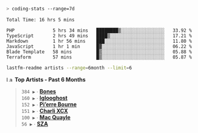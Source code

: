 ```zsh
> coding-stats --range=7d
```

<!--START_SECTION:waka-->

```text
Total Time: 16 hrs 5 mins

PHP              5 hrs 34 mins   ████████▒░░░░░░░░░░░░░░░░   33.92 %
TypeScript       2 hrs 49 mins   ████▒░░░░░░░░░░░░░░░░░░░░   17.21 %
Markdown         1 hr 56 mins    ███░░░░░░░░░░░░░░░░░░░░░░   11.80 %
JavaScript       1 hr 1 min      █▓░░░░░░░░░░░░░░░░░░░░░░░   06.22 %
Blade Template   58 mins         █▒░░░░░░░░░░░░░░░░░░░░░░░   05.88 %
Terraform        57 mins         █▒░░░░░░░░░░░░░░░░░░░░░░░   05.87 %
```

<!--END_SECTION:waka-->

```zsh
lastfm-readme artists --range=6month --limit=6
```

<!--START_LASTFM_ARTISTS:{"period": "6month", "rows": 6}-->
<a href="https://last.fm" target="_blank"><img src="https://user-images.githubusercontent.com/17434202/215290617-e793598d-d7c9-428f-9975-156db1ba89cc.svg" alt="Last.fm Logo" width="18" height="13"/></a> **Top Artists - Past 6 Months**

> `384 ▶️` ∙ **[Bones](https://www.last.fm/music/Bones)**<br/>
> `160 ▶️` ∙ **[Iglooghost](https://www.last.fm/music/Iglooghost)**<br/>
> `152 ▶️` ∙ **[Pi’erre Bourne](https://www.last.fm/music/Pi%E2%80%99erre+Bourne)**<br/>
> `151 ▶️` ∙ **[Charli XCX](https://www.last.fm/music/Charli+XCX)**<br/>
> `100 ▶️` ∙ **[Mac Quayle](https://www.last.fm/music/Mac+Quayle)**<br/>
> `56 ▶️` ∙ **[SZA](https://www.last.fm/music/SZA)**<br/>
<!--END_LASTFM_ARTISTS-->
